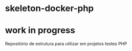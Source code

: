 # skeleton-docker-php

# work in progress

Repositório de estrutura para utilizar em projetos testes PHP
